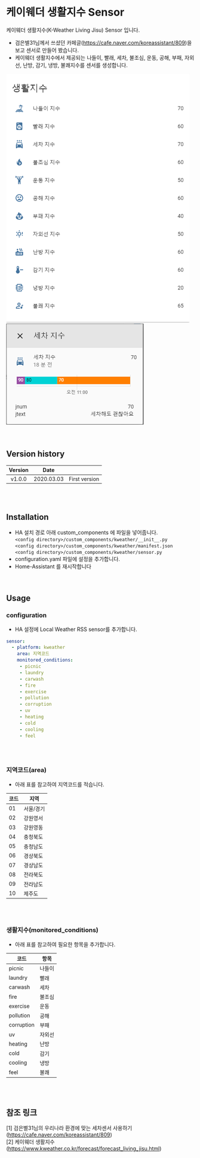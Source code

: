 # 케이웨더 생활지수 Sensor
케이웨더 생활지수(K-Weather Living Jisu) Sensor 입니다.<br>
- 검은별31님께서 쓰셨던 카페글(<https://cafe.naver.com/koreassistant/809>)을 보고 센서로 만들어 봤습니다.
- 케이웨더 생활지수에서 제공되는 나들이, 빨래, 세차, 불조심, 운동, 공해, 부패, 자외선, 난방, 감기, 냉방, 불쾌지수를 센서를 생성합니다.

![screenshot_1](https://github.com/miumida/kweather/blob/master/img/Screenshot_1.png?raw=true)<br>
![screenshot_2](https://github.com/miumida/kweather/blob/master/img/Screenshot_2.png?raw=true)<br>
<br><br>
## Version history
| Version | Date        |               |
| :-----: | :---------: | ------------- |
| v1.0.0    | 2020.03.03  | First version  |

<br><br>
## Installation
- HA 설치 경로 아래 custom_components 에 파일을 넣어줍니다.<br>
  `<config directory>/custom_components/kweather/__init__.py`<br>
  `<config directory>/custom_components/kweather/manifest.json`<br>
  `<config directory>/custom_components/kweather/sensor.py`<br>
- configuration.yaml 파일에 설정을 추가합니다.<br>
- Home-Assistant 를 재시작합니다<br>
<br><br>
## Usage
### configuration
- HA 설정에 Local Weather RSS sensor를 추가합니다.<br>
```yaml
sensor:
  - platform: kweather
    area: 지역코드
    monitored_conditions:
     - picnic
     - laundry
     - carwash
     - fire
     - exercise
     - pollution
     - corruption
     - uv
     - heating
     - cold
     - cooling
     - feel
```
<br><br>
### 지역코드(area)
- 아래 표를 참고하여 지역코드를 적습니다.

|코드|지역|
|--|-------|
|01|서울/경기|
|02|강원영서 |
|03|강원영동 |
|04|충청북도 |
|05|충청남도 |
|06|경상북도 |
|07|경상남도 |
|08|전라북도 |
|09|전라남도 |
|10|제주도|

<br><br>
### 생활지수(monitored_conditions)
- 아래 표를 참고하여 필요한 항목을 추가합니다.

|코드|항목|
|--------|------|
|picnic   |나들이|
|laundry  |빨래| 
|carwash  |세차| 
|fire     |불조심|
|exercise |운동|
|pollution|공해| 
|corruption|부패| 
|uv       |자외선|
|heating  |난방| 
|cold     |감기| 
|cooling  |냉방| 
|feel     |불쾌| 

<br><br>
## 참조 링크
[1] 검은별31님의 우리나라 환경에 맞는 세차센서 사용하기(<https://cafe.naver.com/koreassistant/809>)<br>
[2] 케이웨더 생활지수(<https://www.kweather.co.kr/forecast/forecast_living_jisu.html>)
